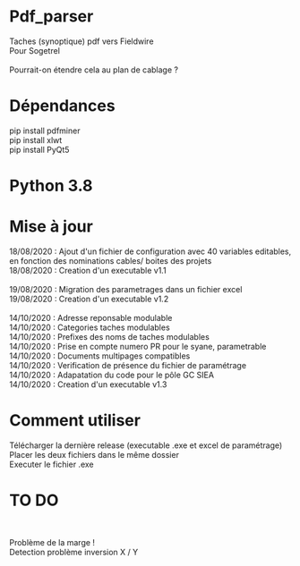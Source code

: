 # Pdf_parser <br/>
Taches (synoptique) pdf vers Fieldwire <br/>
Pour Sogetrel <br/> <br/>
Pourrait-on étendre cela au plan de cablage ? <br/>


# Dépendances <br/>
pip install pdfminer <br/>
pip install xlwt <br/>
pip install PyQt5  <br/>


# Python 3.8 <br/>


# Mise à jour <br/>
18/08/2020 : Ajout d'un fichier de configuration avec 40 variables editables, en fonction des nominations cables/ boites des projets  <br/>
18/08/2020 : Creation d'un executable v1.1  <br/><br/>
19/08/2020 : Migration des parametrages dans un fichier excel  <br/>
19/08/2020 : Creation d'un executable v1.2  <br/><br/>
14/10/2020 : Adresse reponsable modulable <br/>
14/10/2020 : Categories taches modulables <br/>
14/10/2020 : Prefixes des noms de taches modulables <br/>
14/10/2020 : Prise en compte numero PR pour le syane, parametrable <br/>
14/10/2020 : Documents multipages compatibles <br/>
14/10/2020 : Verification de présence du fichier de paramétrage <br/>
14/10/2020 : Adapatation du code pour le pôle GC SIEA <br/>
14/10/2020 : Creation d'un executable v1.3  <br/>

# Comment utiliser <br/>
Télécharger la dernière release (executable .exe et excel de paramétrage)  <br/>
Placer les deux fichiers dans le même dossier   <br/>
Executer le fichier .exe

# TO DO <br/>
 <br/>

 Problème de la marge ! <br/>
 Detection problème inversion X / Y <br/>

